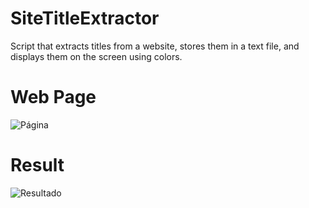 # SiteTitleExtractor
Script that extracts titles from a website, stores them in a text file, and displays them on the screen using colors.

# Web Page
![Página](https://github.com/rocoxta/site-title-extractor/assets/41598714/226bbfd0-98bd-4f79-b857-34f56fc9d9a7)

# Result
![Resultado](https://github.com/rocoxta/site-title-extractor/assets/41598714/67d1a349-35a4-4be5-bcab-c295624c234d)

